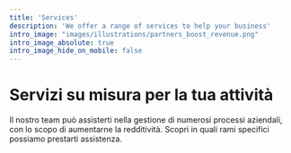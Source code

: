```yaml
---
title: 'Services'
description: 'We offer a range of services to help your business'
intro_image: "images/illustrations/partners_boost_revenue.png"
intro_image_absolute: true
intro_image_hide_on_mobile: false
---
```


# Servizi su misura per la tua attività

Il nostro team può assisterti nella gestione di numerosi processi aziendali, con lo scopo di aumentarne la redditività. Scopri in quali rami specifici possiamo prestarti assistenza.  
